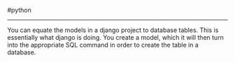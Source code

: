#python 
***
You can equate the models in a django project to database tables. This is essentially what django is doing. You create a model, which it will then turn into the appropriate SQL command in order to create the table in a database.